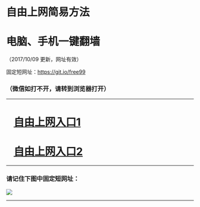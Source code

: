﻿# 自由上网简易方法

# 电脑、手机一键翻墙

（2017/10/09 更新，网址有效）

固定短网址：https://git.io/free99

### （微信如打不开，请转到浏览器打开）


***





# &nbsp;&nbsp; <a href="http://ft1939012722.fwq-tz-1001.info/fwqtz01.html?t=100900110221 " target="_blank">自由上网入口1</a>
# &nbsp;&nbsp; <a href="http://ft1857923310.fwq-tz-1002.info/fwqtz02.html?t=1009001221 " target="_blank">自由上网入口2</a>
***

### 请记住下图中固定短网址：

<img src="https://s3-us-west-2.amazonaws.com/fwq-1001/yjfq-20170905okok.png" /> 


***

